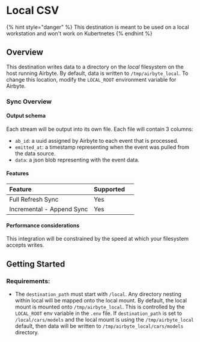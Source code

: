 # Local CSV

{% hint style="danger" %}
This destination is meant to be used on a local workstation and won't work on Kubertnetes
{% endhint %}

## Overview

This destination writes data to a directory on the _local_ filesystem on the host running Airbyte. By default, data is written to `/tmp/airbyte_local`. To change this location, modify the `LOCAL_ROOT` environment variable for Airbyte.

### Sync Overview

#### Output schema

Each stream will be output into its own file. Each file will contain 3 columns:

* `ab_id`: a uuid assigned by Airbyte to each event that is processed.
* `emitted_at`: a timestamp representing when the event was pulled from the data source.
* `data`: a json blob representing with the event data.

#### Features

| Feature | Supported |  |
| :--- | :--- | :--- |
| Full Refresh Sync | Yes |  |
| Incremental - Append Sync | Yes |  |

#### Performance considerations

This integration will be constrained by the speed at which your filesystem accepts writes.

## Getting Started

### Requirements:

* The `destination_path` must start with `/local`. Any directory nesting within local will be mapped onto the local mount. By default, the local mount is mounted onto `/tmp/airbyte_local`. This is controlled by the `LOCAL_ROOT` env variable in the `.env` file. If `destination_path` is set to `/local/cars/models` and the local mount is using the `/tmp/airbyte_local` default, then data will be written to `/tmp/airbyte_local/cars/models` directory.

